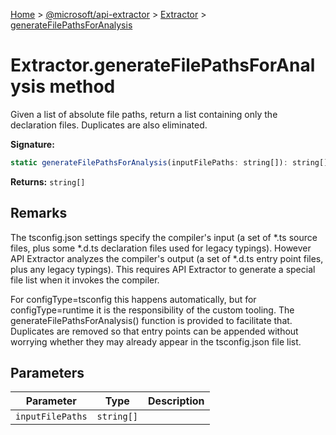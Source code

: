 [Home](./index) &gt; [@microsoft/api-extractor](./api-extractor.md) &gt; [Extractor](./api-extractor.extractor.md) &gt; [generateFilePathsForAnalysis](./api-extractor.extractor.generatefilepathsforanalysis.md)

# Extractor.generateFilePathsForAnalysis method

Given a list of absolute file paths, return a list containing only the declaration files. Duplicates are also eliminated.

**Signature:**
```javascript
static generateFilePathsForAnalysis(inputFilePaths: string[]): string[];
```
**Returns:** `string[]`

## Remarks

The tsconfig.json settings specify the compiler's input (a set of \*.ts source files, plus some \*.d.ts declaration files used for legacy typings). However API Extractor analyzes the compiler's output (a set of \*.d.ts entry point files, plus any legacy typings). This requires API Extractor to generate a special file list when it invokes the compiler.

For configType=tsconfig this happens automatically, but for configType=runtime it is the responsibility of the custom tooling. The generateFilePathsForAnalysis() function is provided to facilitate that. Duplicates are removed so that entry points can be appended without worrying whether they may already appear in the tsconfig.json file list.

## Parameters

|  Parameter | Type | Description |
|  --- | --- | --- |
|  `inputFilePaths` | `string[]` |  |

